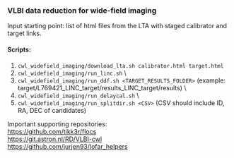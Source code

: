 ### VLBI data reduction for wide-field imaging

Input starting point: list of html files from the LTA with staged calibrator and target links.

#### Scripts:

1) ```cwl_widefield_imaging/download_lta.sh calibrator.html target.html```
2) ```cwl_widefield_imaging/run_linc.sh``` \
3) ```cwl_widefield_imaging/run_ddf.sh <TARGET_RESULTS_FOLDER>``` (example: target/L769421_LINC_target/results_LINC_target/results) \
4) ```cwl_widefield_imaging/run_delaycal.sh``` \
5) ```cwl_widefield_imaging/run_splitdir.sh <CSV>``` (CSV should include ID, RA, DEC of candidates)

Important supporting repositories: \
https://github.com/tikk3r/flocs \
https://git.astron.nl/RD/VLBI-cwl \
https://github.com/jurjen93/lofar_helpers